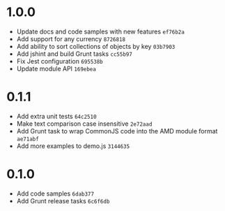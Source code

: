 
# 1.0.0

- Update docs and code samples with new features `ef76b2a`
- Add support for any currency `8726818`
- Add ability to sort collections of objects by key `03b7903`
- Add jshint and build Grunt tasks `cc55b97`
- Fix Jest configuration `695538b`
- Update module API `169ebea`

# 0.1.1

- Add extra unit tests `64c2510`
- Make text comparison case insensitive `2e72aad`
- Add Grunt task to wrap CommonJS code into the AMD module format `ae71abf`
- Add more examples to demo.js `3144635`

# 0.1.0

- Add code samples `6dab377`
- Add Grunt release tasks `6c6f6db`
